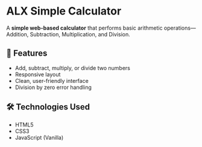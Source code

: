 # ALX Simple Calculator

A **simple web-based calculator** that performs basic arithmetic operations—Addition, Subtraction, Multiplication, and Division.

## 📌 Features

- Add, subtract, multiply, or divide two numbers
- Responsive layout
- Clean, user-friendly interface
- Division by zero error handling

## 🛠️ Technologies Used

- HTML5
- CSS3
- JavaScript (Vanilla)
